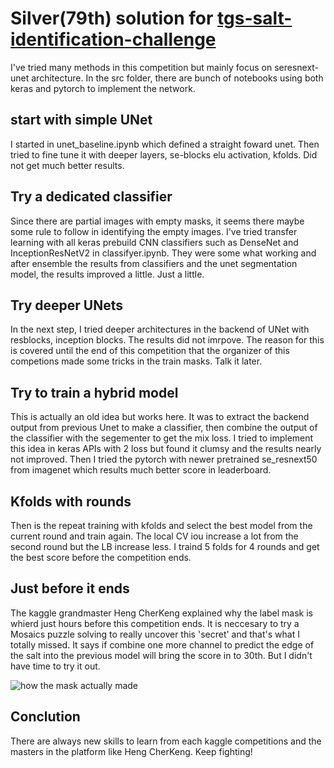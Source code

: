 # Silver(79th) solution for [tgs-salt-identification-challenge](https://www.kaggle.com/c/tgs-salt-identification-challenge)

I've tried many methods in this competition but mainly focus on seresnext-unet architecture.
In the src folder, there are bunch of notebooks using both keras and pytorch to implement the network.

## start with simple UNet

I started in unet_baseline.ipynb which defined a straight foward unet.
Then tried to fine tune it with deeper layers, se-blocks elu activation, kfolds.
Did not get much better results.

## Try a dedicated classifier
Since there are partial images with empty masks, it seems there maybe some rule to follow in identifying
the empty images.
I've tried transfer learning with all keras prebuild CNN classifiers such as DenseNet and InceptionResNetV2
in classifyer.ipynb.
They were some what working and after ensemble the results from classifiers and the unet segmentation model,
the results improved a little. Just a little.

## Try deeper UNets

In the next step, I tried deeper architectures in the backend of UNet with resblocks, inception blocks.
The results did not imrpove. The reason for this is covered until the end of this competition that the
organizer of this competions made some tricks in the train masks. Talk it later.

## Try to train a hybrid model

This is actually an old idea but works here.
It was to extract the backend output from previous Unet to make a classifier, then combine the output of
the classifier with the segementer to get the mix loss.
I tried to implement this idea in keras APIs with 2 loss but found it clumsy and the results nearly not improved.
Then I tried the pytorch with newer pretrained se_resnext50 from imagenet which results much better score in leaderboard.

## Kfolds with rounds

Then is the repeat training with kfolds and select the best model from the current round and train again.
The local CV iou increase a lot from the second round but the LB increase less.
I traind 5 folds for 4 rounds and get the best score before the competition ends.

## Just before it ends

The kaggle grandmaster Heng CherKeng explained why the label mask is whierd just hours before this competition
ends.
It is neccesary to try a Mosaics puzzle solving to really uncover this 'secret' and that's what I totally missed.
It says if combine one more channel to predict the edge of the salt into the previous model will bring the score in to 30th.
But I didn't have time to try it out.

![how the mask actually made](https://storage.googleapis.com/kaggle-forum-message-attachments/inbox/113660/8f78a30ee593a81693eb30ac0f129022/the%20real%20problem.png "how the mask actually made")



## Conclution 

There are always new skills to learn from each kaggle competitions and the masters in the platform like Heng CherKeng.
Keep fighting!
